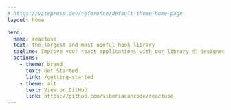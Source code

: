 ```yaml
---
# https://vitepress.dev/reference/default-theme-home-page
layout: home

hero:
  name: reactuse
  text: the largest and most useful hook library
  tagline: Improve your react applications with our library 📦 designed for comfort and speed
  actions:
    - theme: brand
      text: Get Started
      link: /getting-started
    - theme: alt
      text: View on GitHub
      link: https://github.com/siberiacancode/reactuse
---
```

